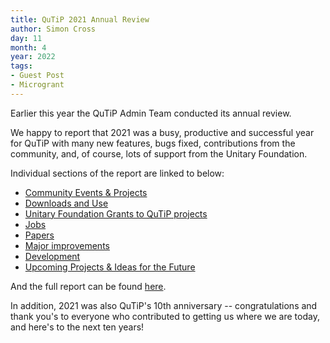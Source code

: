 ```yaml
---
title: QuTiP 2021 Annual Review
author: Simon Cross
day: 11
month: 4
year: 2022
tags:
- Guest Post
- Microgrant
---
```


Earlier this year the QuTiP Admin Team conducted its annual review.

We happy to report that 2021 was a busy, productive and successful year for QuTiP with many new features, bugs fixed, contributions from the community, and, of course, lots of support from the Unitary Foundation.

Individual sections of the report are linked to below:

- [Community Events & Projects](https://github.com/qutip/governance/blob/main/annual-reports/report-2021.md#community-events-and-projects)
- [Downloads and Use](https://github.com/qutip/governance/blob/main/annual-reports/report-2021.md#downloads-and-use)
- [Unitary Foundation Grants to QuTiP projects](https://github.com/qutip/governance/blob/main/annual-reports/report-2021.md#unitary-fund-support)
- [Jobs](https://github.com/qutip/governance/blob/main/annual-reports/report-2021.md#jobs)
- [Papers](https://github.com/qutip/governance/blob/main/annual-reports/report-2021.md#papers)
- [Major improvements](https://github.com/qutip/governance/blob/main/annual-reports/report-2021.md#major-improvements)
- [Development](https://github.com/qutip/governance/blob/main/annual-reports/report-2021.md#development)
- [Upcoming Projects & Ideas for the Future](https://github.com/qutip/governance/blob/main/annual-reports/report-2021.md#upcoming-projects-ideas-for-the-future)

And the full report can be found [here](https://github.com/qutip/governance/blob/main/annual-reports/report-2021.md).

In addition, 2021 was also QuTiP's 10th anniversary -- congratulations and thank you's to everyone who contributed to getting us where we are today, and here's to the next ten years!
